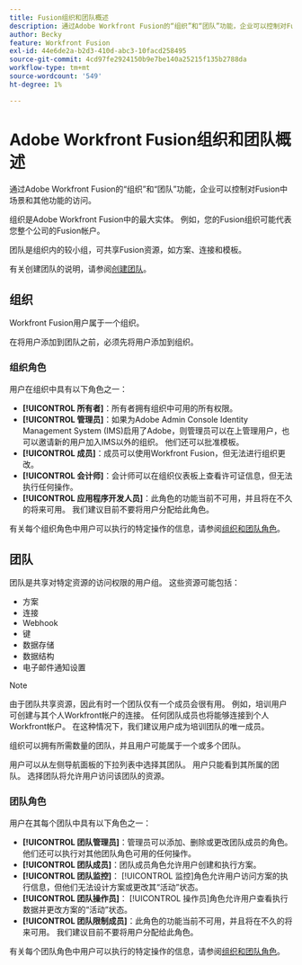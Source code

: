 ```yaml
---
title: Fusion组织和团队概述
description: 通过Adobe Workfront Fusion的“组织”和“团队”功能，企业可以控制对Fusion中场景和其他功能的访问。
author: Becky
feature: Workfront Fusion
exl-id: 44e6de2a-b2d3-410d-abc3-10facd258495
source-git-commit: 4cd97fe2924150b9e7be140a25215f135b2788da
workflow-type: tm+mt
source-wordcount: '549'
ht-degree: 1%

---
```


# Adobe Workfront Fusion组织和团队概述

通过Adobe Workfront Fusion的“组织”和“团队”功能，企业可以控制对Fusion中场景和其他功能的访问。

组织是Adobe Workfront Fusion中的最大实体。 例如，您的Fusion组织可能代表您整个公司的Fusion帐户。

团队是组织内的较小组，可共享Fusion资源，如方案、连接和模板。

有关创建团队的说明，请参阅[创建团队](/help/workfront-fusion/set-up-and-manage-workfront-fusion/set-up-and-manage-orgs-and-teams/set-up-orgs-teams-and-users/create-a-team.md)。

## 组织

Workfront Fusion用户属于一个组织。

在将用户添加到团队之前，必须先将用户添加到组织。

### 组织角色

用户在组织中具有以下角色之一：

* **[!UICONTROL 所有者]**：所有者拥有组织中可用的所有权限。
* **[!UICONTROL 管理员]**：如果为Adobe Admin Console Identity Management System (IMS)启用了Adobe，则管理员可以在上管理用户，也可以邀请新的用户加入IMS以外的组织。 他们还可以批准模板。
* **[!UICONTROL 成员]**：成员可以使用Workfront Fusion，但无法进行组织更改。
* **[!UICONTROL 会计师]**：会计师可以在组织仪表板上查看许可证信息，但无法执行任何操作。
* **[!UICONTROL 应用程序开发人员]**：此角色的功能当前不可用，并且将在不久的将来可用。 我们建议目前不要将用户分配给此角色。

有关每个组织角色中用户可以执行的特定操作的信息，请参阅[组织和团队角色](/help/workfront-fusion/references/licenses-and-roles/organization-roles.md)。

## 团队

团队是共享对特定资源的访问权限的用户组。 这些资源可能包括：

* 方案
* 连接
* Webhook
* 键
* 数据存储
* 数据结构
* 电子邮件通知设置

>[!NOTE]
>
>由于团队共享资源，因此有时一个团队仅有一个成员会很有用。 例如，培训用户可创建与其个人Workfront帐户的连接。 任何团队成员也将能够连接到个人Workfront帐户。 在这种情况下，我们建议用户成为培训团队的唯一成员。

组织可以拥有所需数量的团队，并且用户可能属于一个或多个团队。

用户可以从左侧导航面板的下拉列表中选择其团队。 用户只能看到其所属的团队。 选择团队将允许用户访问该团队的资源。

### 团队角色

用户在其每个团队中具有以下角色之一：

* **[!UICONTROL 团队管理员]**：管理员可以添加、删除或更改团队成员的角色。 他们还可以执行对其他团队角色可用的任何操作。
* **[!UICONTROL 团队成员]**：团队成员角色允许用户创建和执行方案。
* **[!UICONTROL 团队监控]**： [!UICONTROL 监控]角色允许用户访问方案的执行信息，但他们无法设计方案或更改其“活动”状态。
* **[!UICONTROL 团队操作员]**： [!UICONTROL 操作员]角色允许用户查看执行数据并更改方案的“活动”状态。
* **[!UICONTROL 团队限制成员]**：此角色的功能当前不可用，并且将在不久的将来可用。 我们建议目前不要将用户分配给此角色。

有关每个团队角色中用户可以执行的特定操作的信息，请参阅[组织和团队角色](/help/workfront-fusion/references/licenses-and-roles/organization-roles.md)。

